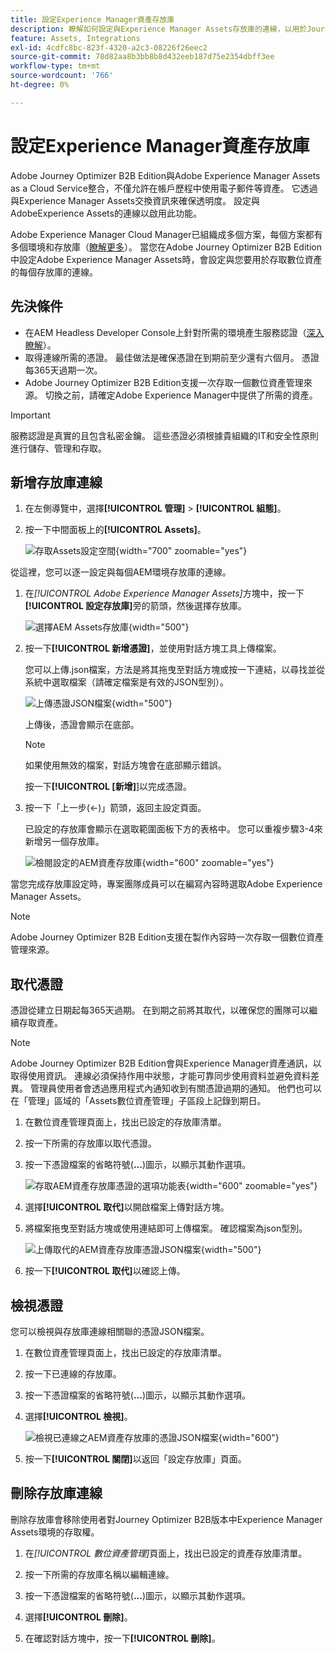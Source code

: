 ```yaml
---
title: 設定Experience Manager資產存放庫
description: 瞭解如何設定與Experience Manager Assets存放庫的連線，以用於Journey Optimizer B2B Edition內容製作。
feature: Assets, Integrations
exl-id: 4cdfc8bc-823f-4320-a2c3-08226f26eec2
source-git-commit: 78d82aa8b3bb8b8d432eeb187d75e2354dbff3ee
workflow-type: tm+mt
source-wordcount: '766'
ht-degree: 0%

---
```


# 設定Experience Manager資產存放庫

Adobe Journey Optimizer B2B Edition與Adobe Experience Manager Assets as a Cloud Service整合，不僅允許在帳戶歷程中使用電子郵件等資產。 它透過與Experience Manager Assets交換資訊來確保透明度。 設定與AdobeExperience Assets的連線以啟用此功能。

Adobe Experience Manager Cloud Manager已組織成多個方案，每個方案都有多個環境和存放庫（[瞭解更多](https://experienceleague.adobe.com/en/docs/experience-manager-cloud-service/content/implementing/using-cloud-manager/programs/program-types)）。 當您在Adobe Journey Optimizer B2B Edition中設定Adobe Experience Manager Assets時，會設定與您要用於存取數位資產的每個存放庫的連線。

## 先決條件

* 在AEM Headless Developer Console上針對所需的環境產生服務認證（[深入瞭解](https://experienceleague.adobe.com/en/docs/experience-manager-learn/getting-started-with-aem-headless/authentication/service-credentials#generate-service-credentials)）。
* 取得連線所需的憑證。 最佳做法是確保憑證在到期前至少還有六個月。 憑證每365天過期一次。
* Adobe Journey Optimizer B2B Edition支援一次存取一個數位資產管理來源。 切換之前，請確定Adobe Experience Manager中提供了所需的資產。

>[!IMPORTANT]
>
>服務認證是真實的且包含私密金鑰。 這些憑證必須根據貴組織的IT和安全性原則進行儲存、管理和存取。

## 新增存放庫連線

1. 在左側導覽中，選擇&#x200B;**[!UICONTROL 管理]** > **[!UICONTROL 組態]**。

1. 按一下中間面板上的&#x200B;**[!UICONTROL Assets]**。

   ![存取Assets設定空間](./assets/configuration-assets-aem.png){width="700" zoomable="yes"}

<!--   The default digital asset management option is configured as `Adobe Marketo Engage`.
-->
從這裡，您可以逐一設定與每個AEM環境存放庫的連線。

1. 在&#x200B;_[!UICONTROL Adobe Experience Manager Assets]_&#x200B;方塊中，按一下&#x200B;**[!UICONTROL 設定存放庫]**&#x200B;旁的箭頭，然後選擇存放庫。

   ![選擇AEM Assets存放庫](./assets/configure-assets-aem-choose-respository.png){width="500"}

1. 按一下&#x200B;**[!UICONTROL 新增憑證]**，並使用對話方塊工具上傳檔案。

   您可以上傳.json檔案，方法是將其拖曳至對話方塊或按一下連結，以尋找並從系統中選取檔案（請確定檔案是有效的JSON型別）。

   ![上傳憑證JSON檔案](./assets/configuration-assets-aem-upload-cert.png){width="500"}

   上傳後，憑證會顯示在底部。

   >[!NOTE]
   >
   >如果使用無效的檔案，對話方塊會在底部顯示錯誤。

   按一下&#x200B;**[!UICONTROL [新增]**]以完成憑證。

1. 按一下「上一步(←)」箭頭，返回主設定頁面。

   已設定的存放庫會顯示在選取範圍面板下方的表格中。 您可以重複步驟3-4來新增另一個存放庫。

   ![檢閱設定的AEM資產存放庫](./assets/configuration-assets-aem-repositories.png){width="600" zoomable="yes"}

當您完成存放庫設定時，專案團隊成員可以在編寫內容時選取Adobe Experience Manager Assets。

>[!NOTE]
>
>Adobe Journey Optimizer B2B Edition支援在製作內容時一次存取一個數位資產管理來源。  

## 取代憑證

憑證從建立日期起每365天過期。 在到期之前將其取代，以確保您的團隊可以繼續存取資產。

>[!NOTE]
>
>Adobe Journey Optimizer B2B Edition會與Experience Manager資產通訊，以取得使用資訊。 連線必須保持作用中狀態，才能可靠同步使用資料並避免資料差異。 管理員使用者會透過應用程式內通知收到有關憑證過期的通知。 他們也可以在「管理」區域的「Assets數位資產管理」子區段上記錄到期日。

1. 在數位資產管理頁面上，找出已設定的存放庫清單。

1. 按一下所需的存放庫以取代憑證。

1. 按一下憑證檔案的省略符號(**...**)圖示，以顯示其動作選項。

   ![存取AEM資產存放庫憑證的選項功能表](./assets/configuration-assets-aem-repo-menu.png){width="600" zoomable="yes"}

1. 選擇&#x200B;**[!UICONTROL 取代]**&#x200B;以開啟檔案上傳對話方塊。

1. 將檔案拖曳至對話方塊或使用連結即可上傳檔案。 確認檔案為json型別。

   ![上傳取代的AEM資產存放庫憑證JSON檔案](./assets/configuration-assets-aem-upload-replacement-cert.png){width="500"}

1. 按一下&#x200B;**[!UICONTROL 取代]**&#x200B;以確認上傳。

## 檢視憑證

您可以檢視與存放庫連線相關聯的憑證JSON檔案。

1. 在數位資產管理頁面上，找出已設定的存放庫清單。

1. 按一下已連線的存放庫。

1. 按一下憑證檔案的省略符號(**...**)圖示，以顯示其動作選項。

1. 選擇&#x200B;**[!UICONTROL 檢視]**。

   ![檢視已連線之AEM資產存放庫的憑證JSON檔案](./assets/configuration-assets-aem-view-cert.png){width="600"}

1. 按一下&#x200B;**[!UICONTROL 關閉]**&#x200B;以返回「設定存放庫」頁面。

## 刪除存放庫連線

刪除存放庫會移除使用者對Journey Optimizer B2B版本中Experience Manager Assets環境的存取權。

1. 在&#x200B;_[!UICONTROL 數位資產管理]_&#x200B;頁面上，找出已設定的資產存放庫清單。

1. 按一下所需的存放庫名稱以編輯連線。

1. 按一下憑證檔案的省略符號(**...**)圖示，以顯示其動作選項。

1. 選擇&#x200B;**[!UICONTROL 刪除]**。

1. 在確認對話方塊中，按一下&#x200B;**[!UICONTROL 刪除]**。
<!--

## Switch back to Adobe Marketo Engage Assets

Select Adobe Marketo Engage digital asset management in the Assets section.

After the confirmation, the Adobe Marketo Engage assets library is available for users.
-->
